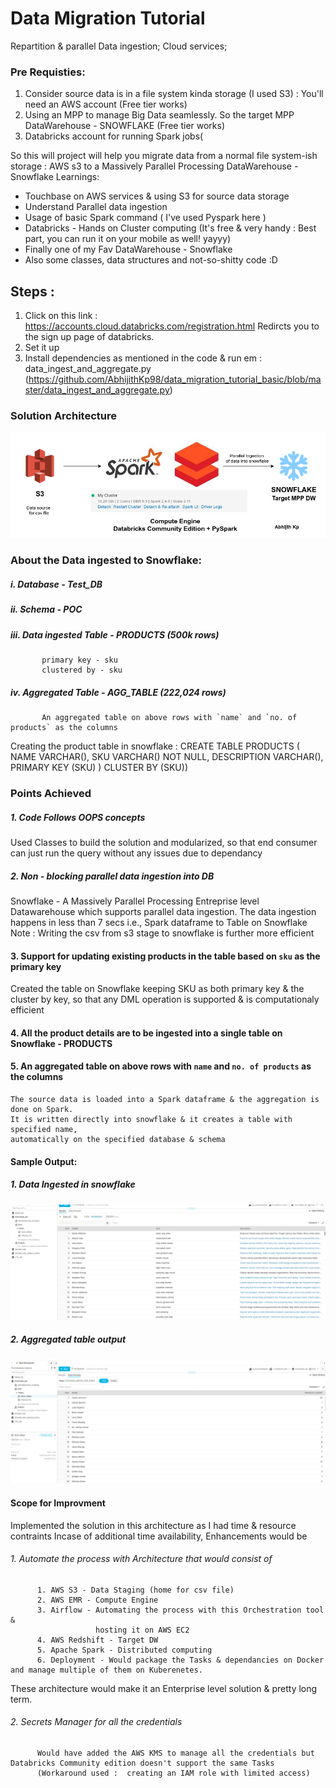 # Data Migration Tutorial 
Repartition &amp; parallel Data ingestion; Cloud services;

### Pre Requisties:

1. Consider source data is in a file system kinda storage (I used S3) : You'll need an AWS account (Free tier works)
2. Using an MPP to manage Big Data seamlessly. So the target MPP DataWarehouse - SNOWFLAKE (Free tier works)
3. Databricks account for running Spark jobs(

So this will project will help you migrate data from a normal file system-ish storage : AWS s3 to a Massively Parallel Processing DataWarehouse - Snowflake
Learnings: 
   - Touchbase on AWS services & using S3 for source data storage
   - Understand Parallel data ingestion
   - Usage of basic Spark command ( I've used Pyspark here )
   - Databricks - Hands on Cluster computing (It's free & very handy : Best part, you can run it on your mobile as well! yayyy)
   - Finally one of my Fav DataWarehouse - Snowflake 
   - Also some classes, data structures and not-so-shitty code :D 

## Steps :
1. Click on this link :
https://accounts.cloud.databricks.com/registration.html
Redircts you to the sign up page of databricks.
2. Set it up 
3. Install dependencies as mentioned in the code & run em : data_ingest_and_aggregate.py (https://github.com/AbhijithKp98/data_migration_tutorial_basic/blob/master/data_ingest_and_aggregate.py)

### Solution Architecture
   
   ![alt text](https://github.com/AbhijithKp98/data_migration_tutorial_basic/blob/master/images/Architecture.png)   


### About the Data ingested to Snowflake:

##### i.   Database - Test_DB
##### ii.  Schema - POC
##### iii. Data ingested Table - PRODUCTS (500k rows)
           primary key - sku
           clustered by - sku
##### iv.  Aggregated Table - AGG_TABLE (222,024 rows)
           An aggregated table on above rows with `name` and `no. of products` as the columns

Creating the product table in snowflake :
CREATE TABLE PRODUCTS ( NAME VARCHAR(), SKU VARCHAR() NOT NULL, DESCRIPTION VARCHAR(), PRIMARY KEY (SKU) ) CLUSTER BY (SKU))

### Points Achieved 
##### 1. Code Follows OOPS concepts 
   Used Classes to build the solution and modularized, so that end consumer can just run the query without any issues due to dependancy 
##### 2. Non - blocking parallel data ingestion into DB
   Snowflake - A Massively Parallel Processing Entreprise level Datawarehouse which supports parallel data ingestion.
   The data ingestion happens in less than 7 secs i.e., Spark dataframe to Table on Snowflake
   Note : Writing the csv from s3 stage to snowflake is further more efficient
#### 3. Support for updating existing products in the table based on `sku` as the primary key
   Created the table on Snowflake keeping SKU as both primary key & the cluster by key, 
   so that any DML operation is supported & is computationaly efficient
#### 4. All the product details are to be ingested into a single table on Snowflake - PRODUCTS 
#### 5. An aggregated table on above rows with `name` and `no. of products` as the columns
    The source data is loaded into a Spark dataframe & the aggregation is done on Spark.
    It is written directly into snowflake & it creates a table with specified name,
    automatically on the specified database & schema

#### Sample Output:
##### 1. Data Ingested in snowflake

   ![alt text](https://github.com/AbhijithKp98/data_migration_tutorial_basic/blob/master/images/Ingested_data_SNOWFLAKE.png?raw=true)

##### 2. Aggregated table output

   ![alt text](https://github.com/AbhijithKp98/data_migration_tutorial_basic/blob/master/images/Agg_tabl_op_SNOWFLAKE.png?raw=true)

#### Scope for Improvment  
   Implemented the solution in this architecture as I had time & resource contraints
   Incase of additional time availability, Enhancements would be
###### 1. Automate the process with Architecture that would consist of
          1. AWS S3 - Data Staging (home for csv file)
          2. AWS EMR - Compute Engine
          3. Airflow - Automating the process with this Orchestration tool & 
                       hosting it on AWS EC2
          4. AWS Redshift - Target DW
          5. Apache Spark - Distributed computing
          6. Deployment - Would package the Tasks & dependancies on Docker and manage multiple of them on Kuberenetes.
  These architecture would make it an Enterprise level solution & pretty long term.  

###### 2. Secrets Manager for all the credentials
          Would have added the AWS KMS to manage all the credentials but Databricks Community edition doesn't support the same Tasks
          (Workaround used :  creating an IAM role with limited access)
